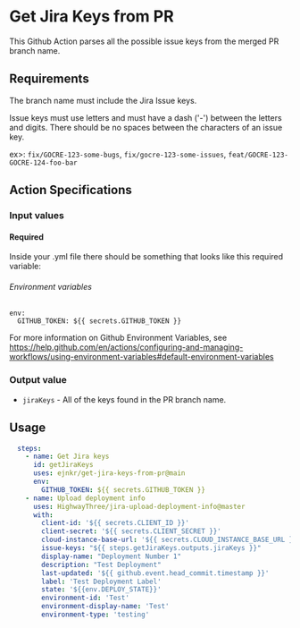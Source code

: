 # Get Jira Keys from PR
This Github Action parses all the possible issue keys from the merged PR branch name.

## Requirements
The branch name must include the Jira Issue keys. 

Issue keys must use letters and must have a dash ('-') between the letters and digits. There should be no spaces between the characters of an issue key.

ex>: `fix/GOCRE-123-some-bugs`, `fix/gocre-123-some-issues`, `feat/GOCRE-123-GOCRE-124-foo-bar`

## Action Specifications

### Input values

#### Required

Inside your .yml file there should be something that looks like this required variable:

###### Environment variables

```
env:
  GITHUB_TOKEN: ${{ secrets.GITHUB_TOKEN }}
```

For more information on Github Environment Variables, see https://help.github.com/en/actions/configuring-and-managing-workflows/using-environment-variables#default-environment-variables

### Output value

- `jiraKeys` - All of the keys found in the PR branch name.

## Usage

```yaml
  steps:
    - name: Get Jira keys
      id: getJiraKeys
      uses: ejnkr/get-jira-keys-from-pr@main
      env:
        GITHUB_TOKEN: ${{ secrets.GITHUB_TOKEN }}
    - name: Upload deployment info
      uses: HighwayThree/jira-upload-deployment-info@master
      with:
        client-id: '${{ secrets.CLIENT_ID }}'
        client-secret: '${{ secrets.CLIENT_SECRET }}'
        cloud-instance-base-url: '${{ secrets.CLOUD_INSTANCE_BASE_URL }}'
        issue-keys: "${{ steps.getJiraKeys.outputs.jiraKeys }}"
        display-name: "Deployment Number 1"
        description: "Test Deployment"
        last-updated: '${{ github.event.head_commit.timestamp }}'
        label: 'Test Deployment Label'
        state: '${{env.DEPLOY_STATE}}'
        environment-id: 'Test'
        environment-display-name: 'Test'
        environment-type: 'testing'
```
